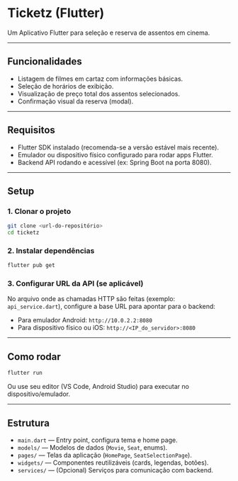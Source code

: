 # Ticketz (Flutter)

Um Aplicativo Flutter para seleção e reserva de assentos em cinema.

---

## Funcionalidades

* Listagem de filmes em cartaz com informações básicas.
* Seleção de horários de exibição.
* Visualização de preço total dos assentos selecionados.
* Confirmação visual da reserva (modal).

---

## Requisitos

* Flutter SDK instalado (recomenda-se a versão estável mais recente).
* Emulador ou dispositivo físico configurado para rodar apps Flutter.
* Backend API rodando e acessível (ex: Spring Boot na porta 8080).

---

## Setup

### 1. Clonar o projeto

```bash
git clone <url-do-repositório>
cd ticketz
```

### 2. Instalar dependências

```bash
flutter pub get
```

### 3. Configurar URL da API (se aplicável)

No arquivo onde as chamadas HTTP são feitas (exemplo: `api_service.dart`), configure a base URL para apontar para o backend:

* Para emulador Android: `http://10.0.2.2:8080`
* Para dispositivo físico ou iOS: `http://<IP_do_servidor>:8080`

---

## Como rodar

```bash
flutter run
```

Ou use seu editor (VS Code, Android Studio) para executar no dispositivo/emulador.

---

## Estrutura

* `main.dart` — Entry point, configura tema e home page.
* `models/` — Modelos de dados (`Movie`, `Seat`, enums).
* `pages/` — Telas da aplicação (`HomePage`, `SeatSelectionPage`).
* `widgets/` — Componentes reutilizáveis (cards, legendas, botões).
* `services/` — (Opcional) Serviços para comunicação com backend.

